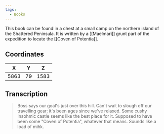 ```yaml
---
tags:
  - Books
---
```


This book can be found in a chest at a small camp on the northern island of the Shattered Peninsula. It is written by a [[Maelmari]] grunt part of the expedition to locate the [[Coven of Potentia]].

## Coordinates
| **X** | **Y** | **Z** |
| :---: | :---: | :---: |
| 5863  |  79   | 1583  |

## Transcription
> Boss says our goal's just over this hill. Can't wait to slough off our travelling gear; it's been ages since we've relaxed. Some cushy Insohmic castle seems like the best place for it. Supposed to have been some "Coven of Potentia", whatever that means. Sounds like a load of mihk.
